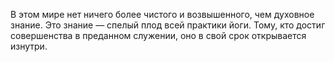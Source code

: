 В этом мире нет ничего более чистого и возвышенного, чем духовное знание. Это знание — спелый плод всей практики йоги. Тому, кто достиг совершенства в преданном служении, оно в свой срок открывается изнутри.